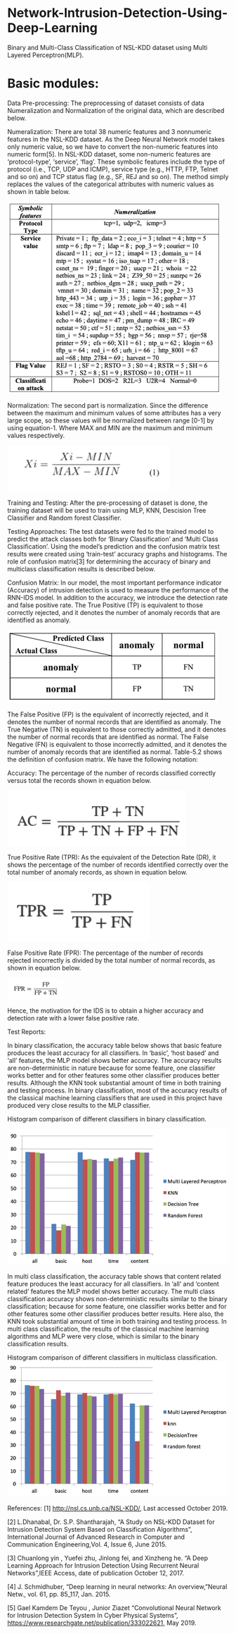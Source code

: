 # Network-Intrusion-Detection-Using-Deep-Learning

Binary and Multi-Class Classification of NSL-KDD dataset using Multi Layered Perceptron(MLP).


#  Basic modules:

Data Pre-processing:
  The preprocessing of dataset consists of data Numeralization and Normalization of the original data, which are described below.

Numeralization:
There are total 38 numeric features and 3 nonnumeric features in the NSL-KDD dataset. As the Deep Neural Network model takes only numeric value, so we have to convert the non-numeric features into numeric form[5]. In NSL-KDD dataset, some non-numeric features are ‘protocol-type’, ‘service’, ‘flag’. These symbolic features include the type of protocol (i.e., TCP, UDP and ICMP), service type (e.g., HTTP, FTP, Telnet and so on) and TCP status flag (e.g., SF, REJ and so on). The method simply replaces the values of the categorical attributes with numeric values as shown in table below.
  
![](images/Screenshot%202021-01-02%20at%2012.35.50%20AM.png)

Normalization:
The second part is normalization. Since the difference between the maximum and minimum values of some attributes has a very large scope, so these values will be normalized between range [0-1] by using equation-1. Where MAX and MIN are the maximum and minimum values respectively.
  
![](images/3.png)

Training and Testing:
After the pre-processing of dataset is done, the training dataset will be used to train using MLP, KNN, Descision Tree Classifier and Random forest Classifier.

Testing Approaches:
The test datasets were fed to the trained model to predict the attack classes both for ‘Binary Classification’ and ‘Multi Class Classification’. Using the model’s prediction and the confusion matrix test results were created using ‘train-test’ accuracy graphs and histograms. The role of confusion matrix[3] for determining the accuracy of binary and multiclass classification results is described below.

Confusion Matrix:
In our model, the most important performance indicator (Accuracy) of intrusion detection is used to measure the performance of the RNN-IDS model. In addition to the accuracy, we introduce the detection rate and false positive rate. The True Positive (TP) is equivalent to those correctly rejected, and it denotes the number of anomaly records that are identified as anomaly. 

![](images/4.png)

The False Positive (FP) is the equivalent of incorrectly rejected, and it denotes the number of normal records that are identified as anomaly. The True Negative (TN) is equivalent to those correctly admitted, and it denotes the number of normal records that are identified as normal. The False Negative (FN) is equivalent to those incorrectly admitted, and it denotes the number of anomaly records that are identified as normal. Table-5.2 shows the definition of confusion matrix. We have the following notation:

Accuracy: 
The percentage of the number of records classified correctly versus total the records shown in equation below.

![](images/5.png)

True Positive Rate (TPR): As the equivalent of the Detection Rate (DR), it shows the percentage of the number of records identified correctly over the total number of anomaly records, as shown in equation below.

![](images/6.png)

False Positive Rate (FPR): The percentage of the number of records rejected incorrectly is divided by the total number of normal records, as shown in equation below.

![](images/7.png)

Hence, the motivation for the IDS is to obtain a higher accuracy and detection rate with a lower false positive rate.

Test Reports:

In binary classification, the accuracy table below shows that basic feature produces the least accuracy for all classifiers. In ‘basic’, ‘host based’ and ‘all’ features, the MLP model shows better accuracy. The accuracy results are non-deterministic in nature because for some feature, one classifier works better and for other features some other classifier produces better results. Although the KNN took substantial amount of time in both training and testing process. In binary classification, most of the accuracy results of the classical machine learning classifiers that are used in this project have produced very close results to the MLP classifier.

Histogram comparison of different classifiers in binary classification.

![](images/8.png)

In multi class classification, the accuracy table shows that content related feature produces the least accuracy for all classifiers. In ‘all’ and ‘content related’ features the MLP model shows better accuracy. The multi class classification accuracy shows non-deterministic results similar to the binary classification; because for some feature, one classifier works better and for other features some other classifier produces better results. Here also, the KNN took substantial amount of time in both training and testing process. In multi class classification, the results of the classical machine learning algorithms and MLP were very close, which is similar to the binary classification results.

Histogram comparison of different classifiers in multiclass classification.
![](images/9.png)

References:
[1] http://nsl.cs.unb.ca/NSL-KDD/, Last accessed October 2019.

[2] L.Dhanabal, Dr. S.P. Shantharajah, “A Study on NSL-KDD Dataset for Intrusion Detection System Based on Classification Algorithms”, International Journal of Advanced Research in Computer and Communication Engineering,Vol. 4, Issue 6, June 2015.

[3] Chuanlong yin , Yuefei zhu, Jinlong fei, and Xinzheng he. “A Deep Learning Approach for Intrusion Detection Using Recurrent Neural Networks”,IEEE Access, date of publication October 12, 2017.

[4] J. Schmidhuber, “Deep learning in neural networks: An overview,”Neural Netw., vol. 61, pp. 85_117, Jan. 2015.

[5] Gael Kamdem De Teyou , Junior Ziazet “Convolutional Neural Network for Intrusion Detection System In Cyber Physical Systems”, https://www.researchgate.net/publication/333022621, May 2019.
